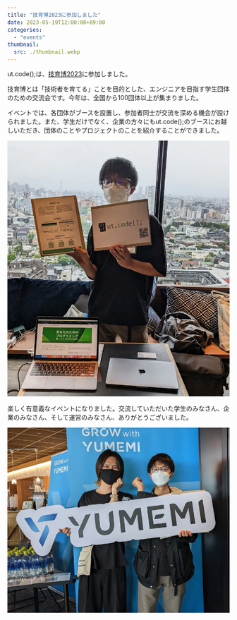 ```yaml
---
title: "技育博2023に参加しました"
date: 2023-05-19T12:00:00+09:00
categories:
  - "events"
thumbnail:
  src: ./thumbnail.webp
---
```


ut.code();は、[技育博2023](https://talent.supporterz.jp/geekhaku/2023/)に参加しました。

技育博とは「技術者を育てる」ことを目的とした、エンジニアを目指す学生団体のための交流会です。今年は、全国から100団体以上が集まりました。

イベントでは、各団体がブースを設置し、参加者同士が交流を深める機会が設けられました。また、学生だけでなく、企業の方々にもut.code();のブースにお越しいただき、団体のことやプロジェクトのことを紹介することができました。

![ブースの様子](./booth.webp)

楽しく有意義なイベントになりました。交流していただいた学生のみなさん、企業のみなさん、そして運営のみなさん、ありがとうございました。

![ゆめみの広報さんとの写真](./yumemi.webp)
